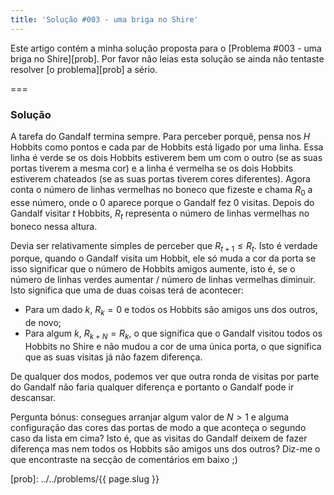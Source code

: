 ```yaml
---
title: 'Solução #003 - uma briga no Shire'
---
```


Este artigo contém a minha solução proposta para o [Problema #003 - uma briga no Shire][prob]. Por favor não leias esta solução se ainda não tentaste resolver [o problema][prob] a sério.

===

### Solução

A tarefa do Gandalf termina sempre. Para perceber porquê, pensa nos $H$ Hobbits como pontos e cada par de Hobbits está ligado por uma linha. Essa linha é verde se os dois Hobbits estiverem bem um com o outro (se as suas portas tiverem a mesma cor) e a linha é vermelha se os dois Hobbits estiverem chateados (se as suas portas tiverem cores diferentes). Agora conta o número de linhas vermelhas no boneco que fizeste e chama $R_0$ a esse número, onde o $0$ aparece porque o Gandalf fez $0$ visitas. Depois do Gandalf visitar $t$ Hobbits, $R_t$ representa o número de linhas vermelhas no boneco nessa altura.

Devia ser relativamente simples de perceber que $R_{t+1} \leq R_t$. Isto é verdade porque, quando o Gandalf visita um Hobbit, ele só muda a cor da porta se isso significar que o número de Hobbits amigos aumente, isto é, se o número de linhas verdes aumentar / número de linhas vermelhas diminuir. Isto significa que uma de duas coisas terá de acontecer:

 - Para um dado $k$, $R_k = 0$ e todos os Hobbits são amigos uns dos outros, de novo;
 - Para algum $k$, $R_{k+N} = R_k$, o que significa que o Gandalf visitou todos os Hobbits no Shire e não mudou a cor de uma única porta, o que significa que as suas visitas já não fazem diferença.

De qualquer dos modos, podemos ver que outra ronda de visitas por parte do Gandalf não faria qualquer diferença e portanto o Gandalf pode ir descansar.

Pergunta bónus: consegues arranjar algum valor de $N > 1$ e alguma configuração das cores das portas de modo a que aconteça o segundo caso da lista em cima? Isto é, que as visitas do Gandalf deixem de fazer diferença mas nem todos os Hobbits são amigos uns dos outros? Diz-me o que encontraste na secção de comentários em baixo ;)

[prob]: ../../problems/{{ page.slug }}
